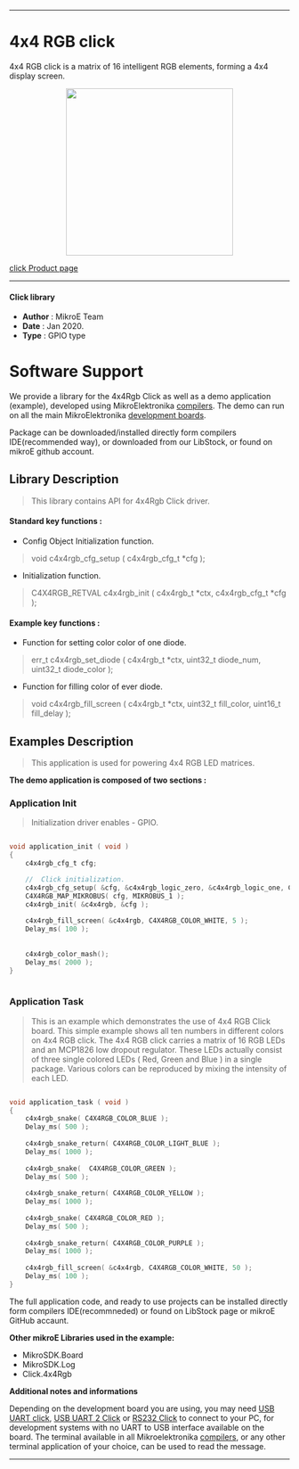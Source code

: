 
---
# 4x4 RGB click

4x4 RGB click is a matrix of 16 intelligent RGB elements, forming a 4x4 display screen. 

<p align="center">
  <img src="https://download.mikroe.com/images/click_for_ide/4x4rgb_click.png" height=300px>
</p>

[click Product page](<https://www.mikroe.com/4x4-rgb-click>)

---


#### Click library 

- **Author**        : MikroE Team
- **Date**          : Jan 2020.
- **Type**          : GPIO type


# Software Support

We provide a library for the 4x4Rgb Click 
as well as a demo application (example), developed using MikroElektronika 
[compilers](https://shop.mikroe.com/compilers). 
The demo can run on all the main MikroElektronika [development boards](https://shop.mikroe.com/development-boards).

Package can be downloaded/installed directly form compilers IDE(recommended way), or downloaded from our LibStock, or found on mikroE github account. 

## Library Description

> This library contains API for 4x4Rgb Click driver.

#### Standard key functions :

- Config Object Initialization function.
> void c4x4rgb_cfg_setup ( c4x4rgb_cfg_t *cfg ); 
 
- Initialization function.
> C4X4RGB_RETVAL c4x4rgb_init ( c4x4rgb_t *ctx, c4x4rgb_cfg_t *cfg );

#### Example key functions :

- Function for setting color color of one diode.
> err_t c4x4rgb_set_diode ( c4x4rgb_t *ctx, uint32_t diode_num, uint32_t diode_color );
 
- Function for filling color of ever diode.
> void c4x4rgb_fill_screen ( c4x4rgb_t *ctx, uint32_t fill_color, uint16_t fill_delay ); 

## Examples Description

> This application is used for powering 4x4 RGB LED matrices.

**The demo application is composed of two sections :**

### Application Init 

> Initialization driver enables - GPIO. 

```c

void application_init ( void )
{
    c4x4rgb_cfg_t cfg;

    //  Click initialization.
    c4x4rgb_cfg_setup( &cfg, &c4x4rgb_logic_zero, &c4x4rgb_logic_one, C4X4RGB_CTRL_PIN_IN1 );
    C4X4RGB_MAP_MIKROBUS( cfg, MIKROBUS_1 );
    c4x4rgb_init( &c4x4rgb, &cfg );
    
    c4x4rgb_fill_screen( &c4x4rgb, C4X4RGB_COLOR_WHITE, 5 );
    Delay_ms( 100 ); 
    
    
    c4x4rgb_color_mash();
    Delay_ms( 2000 );
}
  
```

### Application Task

> This is an example which demonstrates the use of 4x4 RGB Click board.
> This simple example shows all ten numbers in different colors on 4x4 RGB click.
> The 4x4 RGB click carries a matrix of 16 RGB LEDs and an MCP1826 low dropout regulator.
> These LEDs actually consist of three single colored LEDs ( Red, Green and Blue ) in a single package.
> Various colors can be reproduced by mixing the intensity of each LED.

```c

void application_task ( void )
{
    c4x4rgb_snake( C4X4RGB_COLOR_BLUE );
    Delay_ms( 500 ); 
    
    c4x4rgb_snake_return( C4X4RGB_COLOR_LIGHT_BLUE );
    Delay_ms( 1000 ); 
    
    c4x4rgb_snake(  C4X4RGB_COLOR_GREEN );
    Delay_ms( 500 ); 
    
    c4x4rgb_snake_return( C4X4RGB_COLOR_YELLOW );
    Delay_ms( 1000 ); 
    
    c4x4rgb_snake( C4X4RGB_COLOR_RED );
    Delay_ms( 500 ); 
    
    c4x4rgb_snake_return( C4X4RGB_COLOR_PURPLE );
    Delay_ms( 1000 ); 
    
    c4x4rgb_fill_screen( &c4x4rgb, C4X4RGB_COLOR_WHITE, 50 );
    Delay_ms( 100 ); 
}

```

The full application code, and ready to use projects can be  installed directly form compilers IDE(recommneded) or found on LibStock page or mikroE GitHub accaunt.

**Other mikroE Libraries used in the example:** 

- MikroSDK.Board
- MikroSDK.Log
- Click.4x4Rgb

**Additional notes and informations**

Depending on the development board you are using, you may need 
[USB UART click](https://shop.mikroe.com/usb-uart-click), 
[USB UART 2 Click](https://shop.mikroe.com/usb-uart-2-click) or 
[RS232 Click](https://shop.mikroe.com/rs232-click) to connect to your PC, for 
development systems with no UART to USB interface available on the board. The 
terminal available in all Mikroelektronika 
[compilers](https://shop.mikroe.com/compilers), or any other terminal application 
of your choice, can be used to read the message.



---
